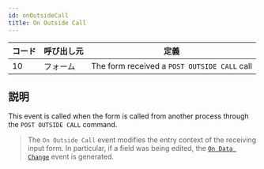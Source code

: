 ```yaml
---
id: onOutsideCall
title: On Outside Call
---
```


| コード | 呼び出し元 | 定義                                           |
| --- | ----- | -------------------------------------------- |
| 10  | フォーム  | The form received a `POST OUTSIDE CALL` call |

## 説明

This event is called when the form is called from another process through the `POST OUTSIDE CALL` command.

> The `On Outside Call` event modifies the entry context of the receiving input form. In particular, if a field was being edited, the [`On Data Change`](onDataChange.md) event is generated.
